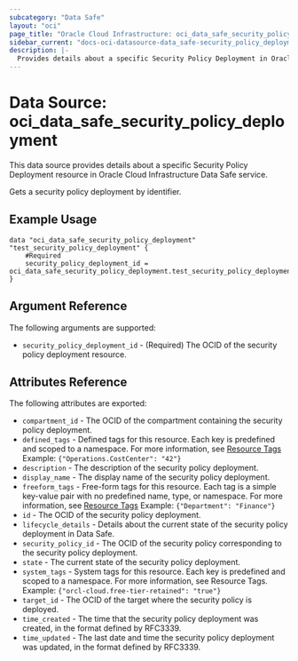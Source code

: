 ```yaml
---
subcategory: "Data Safe"
layout: "oci"
page_title: "Oracle Cloud Infrastructure: oci_data_safe_security_policy_deployment"
sidebar_current: "docs-oci-datasource-data_safe-security_policy_deployment"
description: |-
  Provides details about a specific Security Policy Deployment in Oracle Cloud Infrastructure Data Safe service
---
```


# Data Source: oci_data_safe_security_policy_deployment
This data source provides details about a specific Security Policy Deployment resource in Oracle Cloud Infrastructure Data Safe service.

Gets a security policy deployment by identifier.

## Example Usage

```hcl
data "oci_data_safe_security_policy_deployment" "test_security_policy_deployment" {
	#Required
	security_policy_deployment_id = oci_data_safe_security_policy_deployment.test_security_policy_deployment.id
}
```

## Argument Reference

The following arguments are supported:

* `security_policy_deployment_id` - (Required) The OCID of the security policy deployment resource.


## Attributes Reference

The following attributes are exported:

* `compartment_id` - The OCID of the compartment containing the security policy deployment.
* `defined_tags` - Defined tags for this resource. Each key is predefined and scoped to a namespace. For more information, see [Resource Tags](https://docs.cloud.oracle.com/iaas/Content/General/Concepts/resourcetags.htm) Example: `{"Operations.CostCenter": "42"}` 
* `description` - The description of the security policy deployment.
* `display_name` - The display name of the security policy deployment.
* `freeform_tags` - Free-form tags for this resource. Each tag is a simple key-value pair with no predefined name, type, or namespace. For more information, see [Resource Tags](https://docs.cloud.oracle.com/iaas/Content/General/Concepts/resourcetags.htm)  Example: `{"Department": "Finance"}` 
* `id` - The OCID of the security policy deployment.
* `lifecycle_details` - Details about the current state of the security policy deployment in Data Safe.
* `security_policy_id` - The OCID of the security policy corresponding to the security policy deployment.
* `state` - The current state of the security policy deployment.
* `system_tags` - System tags for this resource. Each key is predefined and scoped to a namespace. For more information, see Resource Tags. Example: `{"orcl-cloud.free-tier-retained": "true"}` 
* `target_id` - The OCID of the target where the security policy is deployed.
* `time_created` - The time that the security policy deployment was created, in the format defined by RFC3339.
* `time_updated` - The last date and time the security policy deployment was updated, in the format defined by RFC3339.

